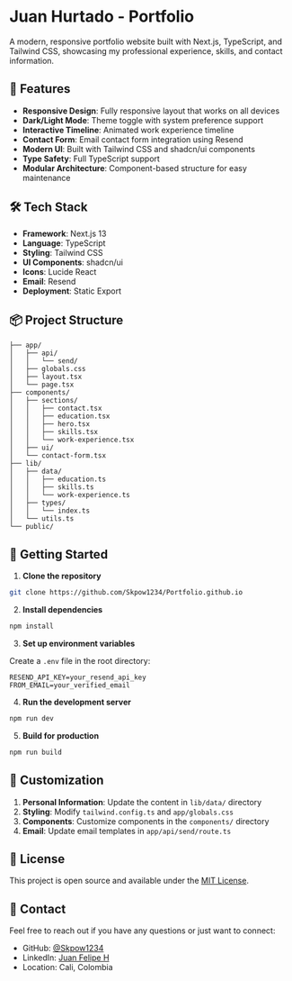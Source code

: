 # Juan Hurtado - Portfolio

A modern, responsive portfolio website built with Next.js, TypeScript, and Tailwind CSS, showcasing my professional experience, skills, and contact information.

## 🚀 Features

- **Responsive Design**: Fully responsive layout that works on all devices
- **Dark/Light Mode**: Theme toggle with system preference support
- **Interactive Timeline**: Animated work experience timeline
- **Contact Form**: Email contact form integration using Resend
- **Modern UI**: Built with Tailwind CSS and shadcn/ui components
- **Type Safety**: Full TypeScript support
- **Modular Architecture**: Component-based structure for easy maintenance

## 🛠️ Tech Stack

- **Framework**: Next.js 13
- **Language**: TypeScript
- **Styling**: Tailwind CSS
- **UI Components**: shadcn/ui
- **Icons**: Lucide React
- **Email**: Resend
- **Deployment**: Static Export

## 📦 Project Structure

```
├── app/
│   ├── api/
│   │   └── send/
│   ├── globals.css
│   ├── layout.tsx
│   └── page.tsx
├── components/
│   ├── sections/
│   │   ├── contact.tsx
│   │   ├── education.tsx
│   │   ├── hero.tsx
│   │   ├── skills.tsx
│   │   └── work-experience.tsx
│   ├── ui/
│   └── contact-form.tsx
├── lib/
│   ├── data/
│   │   ├── education.ts
│   │   ├── skills.ts
│   │   └── work-experience.ts
│   ├── types/
│   │   └── index.ts
│   └── utils.ts
└── public/
```

## 🚀 Getting Started

1. **Clone the repository**

```bash
git clone https://github.com/Skpow1234/Portfolio.github.io
```

2. **Install dependencies**

```bash
npm install
```

3. **Set up environment variables**

Create a `.env` file in the root directory:

```env
RESEND_API_KEY=your_resend_api_key
FROM_EMAIL=your_verified_email
```

4. **Run the development server**

```bash
npm run dev
```

5. **Build for production**

```bash
npm run build
```

## 🎨 Customization

1. **Personal Information**: Update the content in `lib/data/` directory
2. **Styling**: Modify `tailwind.config.ts` and `app/globals.css`
3. **Components**: Customize components in the `components/` directory
4. **Email**: Update email templates in `app/api/send/route.ts`

## 📝 License

This project is open source and available under the [MIT License](LICENSE).

## 🤝 Contact

Feel free to reach out if you have any questions or just want to connect:

- GitHub: [@Skpow1234](https://github.com/Skpow1234)
- LinkedIn: [Juan Felipe H](https://www.linkedin.com/in/juan-felipe-h-3a3b3b13b/)
- Location: Cali, Colombia